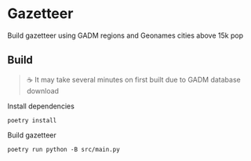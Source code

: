 # Gazetteer

Build gazetteer using GADM regions and Geonames cities above 15k pop

## Build

> :coffee: It may take several minutes on first built due to GADM database download

Install dependencies

```shell
poetry install
```

Build gazetteer

```shell
poetry run python -B src/main.py
```

